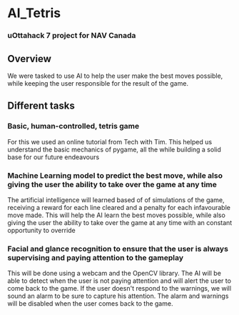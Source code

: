 # AI_Tetris

### uOttahack 7 project for NAV Canada

## Overview
We were tasked to use AI to help the user make the best moves possible, while keeping the user responsible for the result of the game. 

## Different tasks
### Basic, human-controlled, tetris game
For this we used an online tutorial from Tech with Tim. This helped us understand the basic mechanics of pygame, all the while building a solid base for our future endeavours
### Machine Learning model to predict the best move, while also giving the user the ability to take over the game at any time
The artificial intelligence will learned based of of simulations of the game, receiving a reward for each line cleared and a penalty for each infavourable move made. This will help the AI learn the best moves possible, while also giving the user the ability to take over the game at any time with an constant opportunity to override
### Facial and glance recognition to ensure that the user is always supervising and paying attention to the gameplay
This will be done using a webcam and the OpenCV library. The AI will be able to detect when the user is not paying attention and will alert the user to come back to the game. If the user doesn't respond to the warnings, we will sound an alarm to be sure to capture his attention. The alarm and warnings will be disabled when the user comes back to the game.



